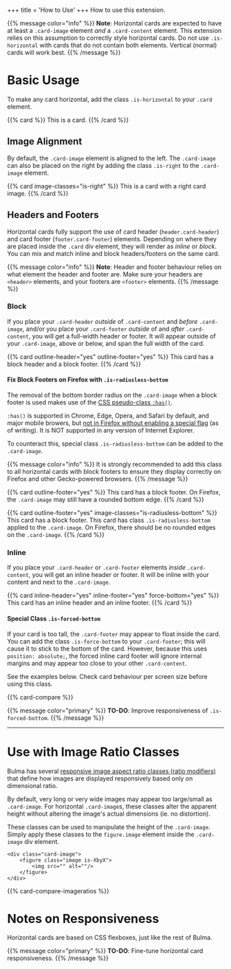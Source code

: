+++
title = 'How to Use'
+++
How to use this extension.

{{% message color="info" %}}
**Note**: Horizontal cards are expected to have at least a `.card-image` element *and* a `.card-content` element. This extension relies on this assumption to correctly style horizontal cards. Do not use `.is-horizontal` with  cards that do not contain both elements. Vertical (normal) cards will work best.
{{% /message %}}

# Basic Usage

To make any card horizontal, add the class `.is-horizontal` to your `.card` element.

{{% card %}}
This is a card.
{{% /card %}}


## Image Alignment
By default, the `.card-image` element is aligned to the left. The `.card-image` can also be placed on the right by adding the class `.is-right` to the `.card-image` element.

{{% card  image-classes="is-right" %}}
This is a card with a right card image.
{{% /card %}}

## Headers and Footers
Horizontal cards fully support the use of card header (`header.card-header`) and card footer (`footer.card-footer`) elements. Depending on where they are placed inside the `.card` div element, they will render as *inline* or *block*. You can mix and match inline and block headers/footers on the same card.

{{% message color="info" %}}
**Note**: Header and footer behaviour relies on what element the header and footer are. Make sure your headers are `<header>` elements, and your footers are `<footer>` elements.
{{% /message %}}

### Block
If you place your `.card-header` *outside* of `.card-content` and *before* `.card-image`, and/or you place your `.card-footer` *outside* of and *after* `.card-content`, you will get a full-width header or footer. It will appear outside of your `.card-image`, above or below, and span the full width of the card.

{{% card  outline-header="yes" outline-footer="yes" %}}
This card has a block header and a block footer.
{{% /card %}}

#### Fix Block Footers on Firefox with `.is-radiusless-bottom`
The removal of the bottom border radius on the `.card-image` when a block footer is used makes use of the [CSS pseudo-class `:has()`](https://developer.mozilla.org/en-US/docs/Web/CSS/:has).

`:has()` is supported in Chrome, Edge, Opera, and Safari by default, and major mobile browers, but [not in Firefox without enabling a special flag](https://caniuse.com/css-has) (as of writing). It is NOT supported in any version of Internet Explorer.

To counteract this, special class `.is-radiusless-bottom` can be added to the `.card-image`. 

{{% message color="info" %}}
It is strongly recommended to add this class to all horizontal cards with block footers to ensure they display correctly on Firefox and other Gecko-powered browsers.
{{% /message %}}

{{% card outline-footer="yes" %}}
This card has a block footer. On Firefox, the `.card-image` may still have a rounded bottom edge.
{{% /card %}}

{{% card outline-footer="yes" image-classes="is-radiusless-bottom" %}}
This card has a block footer. This card has class `.is-radiusless-bottom` applied to the `.card-image`. On Firefox, there should be no rounded edges on the `.card-image`.
{{% /card %}}

### Inline
If you place your `.card-header` or `.card-footer` elements *inside* `.card-content`, you will get an inline header or footer. It will be inline with your content and next to the `.card-image`.

{{% card  inline-header="yes" inline-footer="yes" force-bottom="yes" %}}
This card has an inline header and an inline footer.
{{% /card %}}

#### Special Class `.is-forced-bottom`
If your card is too tall, the `.card-footer` may appear to float inside the card. You can add the class `.is-force-bottom` to your `.card-footer`; this will cause it to stick to the bottom of the card. However, because this uses `position: absolute;`, the forced inline card footer will ignore internal margins and may appear too close to your other `.card-content`. 

See the examples below. Check card behaviour per screen size before using this class.

{{% card-compare %}}

{{% message color="primary" %}}
**TO-DO**: Improve responsiveness of `.is-forced-bottom`.
{{% /message %}}

----

# Use with Image Ratio Classes
Bulma has several [responsive image aspect ratio classes (ratio modifiers)](https://bulma.io/documentation/elements/image/#responsive-images-with-ratios) that define how images are displayed responsively based only on dimensional ratio. 

By default, very long or very wide images may appear too large/small as `.card-image`. For horizontal `.card-image`s, these classes alter the apparent height without altering the image's actual dimensions (ie. no distortion).

These classes can be used to manipulate the height of the `.card-image`. Simply apply these classes to the `figure.image` element inside the `.card-image` div element.

```
<div class="card-image">
    <figure class="image is-XbyX">
        <img src="" alt=""/>
    </figure>
</div>
```

{{% card-compare-imageratios %}}

# Notes on Responsiveness
Horizontal cards are based on CSS flexboxes, just like the rest of Bulma.

{{% message color="primary" %}}
**TO-DO**: Fine-tune horizontal card responsiveness.
{{% /message %}}